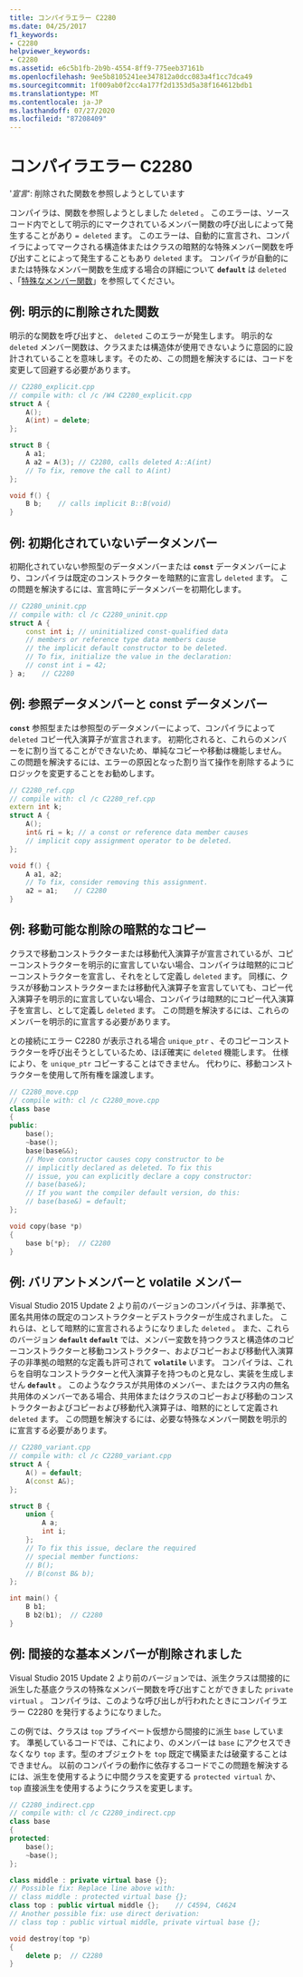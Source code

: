 ```yaml
---
title: コンパイラエラー C2280
ms.date: 04/25/2017
f1_keywords:
- C2280
helpviewer_keywords:
- C2280
ms.assetid: e6c5b1fb-2b9b-4554-8ff9-775eeb37161b
ms.openlocfilehash: 9ee5b8105241ee347812a0dcc083a4f1cc7dca49
ms.sourcegitcommit: 1f009ab0f2cc4a177f2d1353d5a38f164612bdb1
ms.translationtype: MT
ms.contentlocale: ja-JP
ms.lasthandoff: 07/27/2020
ms.locfileid: "87208409"
---
```

# <a name="compiler-error-c2280"></a>コンパイラエラー C2280

'*宣言*': 削除された関数を参照しようとしています

コンパイラは、関数を参照しようとしました `deleted` 。 このエラーは、ソースコード内でとして明示的にマークされているメンバー関数の呼び出しによって発生することがあり `= deleted` ます。 このエラーは、自動的に宣言され、コンパイラによってマークされる構造体またはクラスの暗黙的な特殊メンバー関数を呼び出すことによって発生することもあり `deleted` ます。 コンパイラが自動的にまたは特殊なメンバー関数を生成する場合の詳細について **`default`** は `deleted` 、「[特殊なメンバー関数](../../cpp/special-member-functions.md)」を参照してください。

## <a name="example-explicitly-deleted-functions"></a>例: 明示的に削除された関数

明示的な関数を呼び出すと、 `deleted` このエラーが発生します。 明示的な `deleted` メンバー関数は、クラスまたは構造体が使用できないように意図的に設計されていることを意味します。そのため、この問題を解決するには、コードを変更して回避する必要があります。

```cpp
// C2280_explicit.cpp
// compile with: cl /c /W4 C2280_explicit.cpp
struct A {
    A();
    A(int) = delete;
};

struct B {
    A a1;
    A a2 = A(3); // C2280, calls deleted A::A(int)
    // To fix, remove the call to A(int)
};

void f() {
    B b;    // calls implicit B::B(void)
}
```

## <a name="example-uninitialized-data-members"></a>例: 初期化されていないデータメンバー

初期化されていない参照型のデータメンバーまたは **`const`** データメンバーにより、コンパイラは既定のコンストラクターを暗黙的に宣言し `deleted` ます。 この問題を解決するには、宣言時にデータメンバーを初期化します。

```cpp
// C2280_uninit.cpp
// compile with: cl /c C2280_uninit.cpp
struct A {
    const int i; // uninitialized const-qualified data
    // members or reference type data members cause
    // the implicit default constructor to be deleted.
    // To fix, initialize the value in the declaration:
    // const int i = 42;
} a;    // C2280
```

## <a name="example-reference-and-const-data-members"></a>例: 参照データメンバーと const データメンバー

**`const`** 参照型または参照型のデータメンバーによって、コンパイラによって `deleted` コピー代入演算子が宣言されます。 初期化されると、これらのメンバーをに割り当てることができないため、単純なコピーや移動は機能しません。 この問題を解決するには、エラーの原因となった割り当て操作を削除するようにロジックを変更することをお勧めします。

```cpp
// C2280_ref.cpp
// compile with: cl /c C2280_ref.cpp
extern int k;
struct A {
    A();
    int& ri = k; // a const or reference data member causes
    // implicit copy assignment operator to be deleted.
};

void f() {
    A a1, a2;
    // To fix, consider removing this assignment.
    a2 = a1;    // C2280
}
```

## <a name="example-movable-deletes-implicit-copy"></a>例: 移動可能な削除の暗黙的なコピー

クラスで移動コンストラクターまたは移動代入演算子が宣言されているが、コピーコンストラクターを明示的に宣言していない場合、コンパイラは暗黙的にコピーコンストラクターを宣言し、それをとして定義し `deleted` ます。 同様に、クラスが移動コンストラクターまたは移動代入演算子を宣言していても、コピー代入演算子を明示的に宣言していない場合、コンパイラは暗黙的にコピー代入演算子を宣言し、として定義し `deleted` ます。 この問題を解決するには、これらのメンバーを明示的に宣言する必要があります。

との接続にエラー C2280 が表示される場合 `unique_ptr` 、そのコピーコンストラクターを呼び出そうとしているため、ほぼ確実に `deleted` 機能します。 仕様により、を `unique_ptr` コピーすることはできません。 代わりに、移動コンストラクターを使用して所有権を譲渡します。

```cpp
// C2280_move.cpp
// compile with: cl /c C2280_move.cpp
class base
{
public:
    base();
    ~base();
    base(base&&);
    // Move constructor causes copy constructor to be
    // implicitly declared as deleted. To fix this
    // issue, you can explicitly declare a copy constructor:
    // base(base&);
    // If you want the compiler default version, do this:
    // base(base&) = default;
};

void copy(base *p)
{
    base b{*p};  // C2280
}
```

## <a name="example-variant-and-volatile-members"></a>例: バリアントメンバーと volatile メンバー

Visual Studio 2015 Update 2 より前のバージョンのコンパイラは、非準拠で、匿名共用体の既定のコンストラクターとデストラクターが生成されました。 これらは、として暗黙的に宣言されるようになりました `deleted` 。 また、これらのバージョン **`default`** **`default`** では、メンバー変数を持つクラスと構造体のコピーコンストラクターと移動コンストラクター、およびコピーおよび移動代入演算子の非準拠の暗黙的な定義も許可されて **`volatile`** います。 コンパイラは、これらを自明なコンストラクターと代入演算子を持つものと見なし、実装を生成しません **`default`** 。 このようなクラスが共用体のメンバー、またはクラス内の無名共用体のメンバーである場合、共用体またはクラスのコピーおよび移動のコンストラクターおよびコピーおよび移動代入演算子は、暗黙的にとして定義され `deleted` ます。 この問題を解決するには、必要な特殊なメンバー関数を明示的に宣言する必要があります。

```cpp
// C2280_variant.cpp
// compile with: cl /c C2280_variant.cpp
struct A {
    A() = default;
    A(const A&);
};

struct B {
    union {
        A a;
        int i;
    };
    // To fix this issue, declare the required
    // special member functions:
    // B();
    // B(const B& b);
};

int main() {
    B b1;
    B b2(b1);  // C2280
}
```

## <a name="example-indirect-base-members-deleted"></a>例: 間接的な基本メンバーが削除されました

Visual Studio 2015 Update 2 より前のバージョンでは、派生クラスは間接的に派生した基底クラスの特殊なメンバー関数を呼び出すことができました `private virtual` 。 コンパイラは、このような呼び出しが行われたときにコンパイラエラー C2280 を発行するようになりました。

この例では、クラスは `top` プライベート仮想から間接的に派生 `base` しています。 準拠しているコードでは、これにより、のメンバーは `base` にアクセスできなくなり `top` ます。型のオブジェクトを `top` 既定で構築または破棄することはできません。 以前のコンパイラの動作に依存するコードでこの問題を解決するには、派生を使用するように中間クラスを変更する `protected virtual` か、 `top` 直接派生を使用するようにクラスを変更します。

```cpp
// C2280_indirect.cpp
// compile with: cl /c C2280_indirect.cpp
class base
{
protected:
    base();
    ~base();
};

class middle : private virtual base {};
// Possible fix: Replace line above with:
// class middle : protected virtual base {};
class top : public virtual middle {};    // C4594, C4624
// Another possible fix: use direct derivation:
// class top : public virtual middle, private virtual base {};

void destroy(top *p)
{
    delete p;  // C2280
}
```
